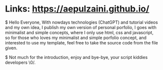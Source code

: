 # Links: https://aepulzaini.github.io/ 

$ Hello Everyone, With nowdays technologies (ChatGPT) and tutorial videos and my own idea, I publish my own version of personal porfolio, I goes with minimalist and simple concepts, where I only use html, css and javascript, so for those who loves my minimalist and simple porfolio concept, and interested to use my template, feel free to take the source code from the file given. 	

$ Not much for the introduction, enjoy and bye-bye, your script kiddies developers \0/.
